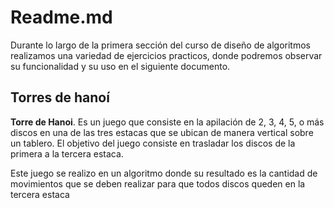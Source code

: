 # Readme.md

Durante lo largo de la primera sección del curso de diseño de algoritmos realizamos una variedad de ejercicios practicos, donde podremos observar su funcionalidad y su uso en el siguiente documento.

## Torres de hanoí

 **Torre de Hanoi**. Es un juego que consiste en la apilación de 2, 3, 4, 5, o más discos en una de las tres estacas que se ubican de manera vertical sobre un tablero. El objetivo del juego consiste en trasladar los discos de la primera a la tercera estaca.

Este juego se realizo en un algoritmo donde su resultado es la cantidad de movimientos que se deben realizar para que todos discos queden en la tercera estaca 





